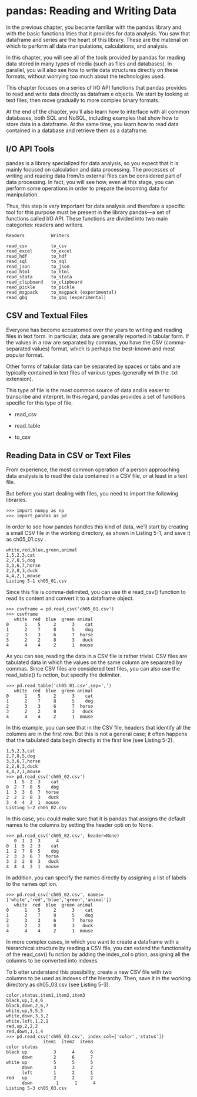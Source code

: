 <!--
https://link-springer-com.ezproxy.unal.edu.co/chapter/10.1007/978-1-4842-3913-1_5
-->

# pandas: Reading and Writing Data

In the previous chapter, you became familiar with the pandas library and with the basic functiona lities that it provides for data analysis. You saw that dataframe and series are the heart of this library. These are the material on which to perform all data manipulations, calculations, and analysis.

In this chapter, you will see all of the tools provided by pandas for reading data stored in many types of media (such as files and databases). In parallel, you will also see how to write data structures directly on these formats, without worrying too much about the technologies used.

This chapter focuses on a series of I/O API functions that pandas provides to read and write data directly as datafram e objects. We start by looking at text files, then move gradually to more complex binary formats.

At the end of the chapter, you’ll also learn how to interface with all common databases, both SQL and NoSQL, including examples that show how to store data in a dataframe. At the same time, you learn how to read data contained in a database and retrieve them as a dataframe.

## I/O API Tools

pandas is a library specialized for data analysis, so you expect that it is mainly focused on calculation and data processing. The processes of writing and reading data from/to external files can be considered part of data processing. In fact, you will see how, even at this stage, you can perform some operations in order to prepare the incoming data for manipulation.

Thus, this step is very important for data analysis and therefore a specific tool for this purpose must be present in the library pandas—a set of functions called I/O API. These functions are divided into two main categories: readers and writers.

```
Readers          Writers

read_csv         to_csv
read_excel       to_excel
read_hdf         to_hdf
read_sql         to_sql
read_json        to_json
read_html        to_html
read_stata       to_stata
read_clipboard   to_clipboard
read_pickle      to_pickle
read_msgpack     to_msgpack (experimental)
read_gbq         to_gbq (experimental)
```

## CSV and Textual Files

Everyone has become accustomed over the years to writing and reading files in text form. In particular, data are generally reported in tabular form. If the values in a row are separated by commas, you have the CSV (comma-separated values) format, which is perhaps the best-known and most popular format.

Other forms of tabular data can be separated by spaces or tabs and are typically contained in text files of various types (generally wi th the .txt extension).

This type of file is the most common source of data and is easier to transcribe and interpret. In this regard, pandas provides a set of functions specific for this type of file.

- read_csv

- read_table

- to_csv

## Reading Data in CSV or Text Files

From experience, the most common operation of a person approaching data analysis is to read the data contained in a CSV file, or at least in a text file.

But before you start dealing with files, you need to import the following libraries.

```
>>> import numpy as np
>>> import pandas as pd
```

In order to see how pandas handles this kind of data, we’ll start by creating a small CSV file in the working directory, as shown in Listing 5-1, and save it as ch05_01.csv .

```
white,red,blue,green,animal
1,5,2,3,cat
2,7,8,5,dog
3,3,6,7,horse
2,2,8,3,duck
4,4,2,1,mouse
Listing 5-1 ch05_01.csv
```

Since this file is comma-delimited, you can use th e read_csv() function to read its content and convert it to a dataframe object.

```
>>> csvframe = pd.read_csv('ch05_01.csv')
>>> csvframe
   white  red  blue  green animal
0      1    5     2      3    cat
1      2    7     8      5    dog
2      3    3     6      7  horse
3      2    2     8      3   duck
4      4    4     2      1  mouse
```

As you can see, reading the data in a CSV file is rather trivial. CSV files are tabulated data in which the values on the same column are separated by commas. Since CSV files are considered text files, you can also use the read_table() fu nction, but specify the delimiter.

```
>>> pd.read_table('ch05_01.csv',sep=',')
   white  red  blue  green animal
0      1    5     2      3    cat
1      2    7     8      5    dog
2      3    3     6      7  horse
3      2    2     8      3   duck
4      4    4     2      1  mouse
```

In this example, you can see that in the CSV file, headers that identify all the columns are in the first row. But this is not a general case; it often happens that the tabulated data begin directly in the first line (see Listing 5-2).

```
1,5,2,3,cat
2,7,8,5,dog
3,3,6,7,horse
2,2,8,3,duck
4,4,2,1,mouse
>>> pd.read_csv('ch05_02.csv')
   1  5  2  3    cat
0  2  7  8  5    dog
1  3  3  6  7  horse
2  2  2  8  3   duck
3  4  4  2  1  mouse
Listing 5-2 ch05_02.csv
```

In this case, you could make sure that it is pandas that assigns the default names to the columns by setting the header opti on to None.

```
>>> pd.read_csv('ch05_02.csv', header=None)
   0  1  2  3      4
0  1  5  2  3    cat
1  2  7  8  5    dog
2  3  3  6  7  horse
3  2  2  8  3   duck
4  4  4  2  1  mouse
```

In addition, you can specify the names directly by assigning a list of labels to the names opt ion.

```
>>> pd.read_csv('ch05_02.csv', names=['white','red','blue','green','animal'])
   white  red  blue  green animal
0      1    5     2      3    cat
1      2    7     8      5    dog
2      3    3     6      7  horse
3      2    2     8      3   duck
4      4    4     2      1  mouse
```

In more complex cases, in which you want to create a dataframe with a hierarchical structure by reading a CSV file, you can extend the functionality of the read_csv() fu nction by adding the index_col o ption, assigning all the columns to be converted into indexes.

To b etter understand this possibility, create a new CSV file with two columns to be used as indexes of the hierarchy. Then, save it in the working directory as ch05_03.csv (see Listing 5-3).

```
color,status,item1,item2,item3
black,up,3,4,6
black,down,2,6,7
white,up,5,5,5
white,down,3,3,2
white,left,1,2,1
red,up,2,2,2
red,down,1,1,4
>>> pd.read_csv('ch05_03.csv', index_col=['color','status'])
              item1  item2  item3
color status
black up          3      4      6
      down        2      6      7
white up          5      5      5
      down        3      3      2
      left        1      2      1
red   up          2      2      2
      down         1      1      4
Listing 5-3 ch05_03.csv
```
